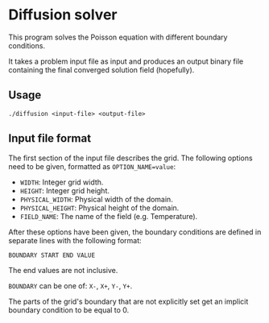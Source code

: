 # Diffusion solver

This program solves the Poisson equation with different boundary conditions.

It takes a problem input file as input and produces an output binary file containing the final converged solution field (hopefully).

## Usage

```
./diffusion <input-file> <output-file>
```

## Input file format

The first section of the input file describes the grid. The following options need to be given, formatted as `OPTION_NAME=value`:

* `WIDTH`: Integer grid width.
* `HEIGHT`: Integer grid height.
* `PHYSICAL_WIDTH`: Physical width of the domain.
* `PHYSICAL_HEIGHT`: Physical height of the domain.
* `FIELD_NAME`: The name of the field (e.g. Temperature).

After these options have been given, the boundary conditions are defined in separate lines with the following format:

```
BOUNDARY START END VALUE
```

The end values are not inclusive.

`BOUNDARY` can be one of: `X-`, `X+`, `Y-`, `Y+`.

The parts of the grid's boundary that are not explicitly set get an implicit boundary condition to be equal to 0.
